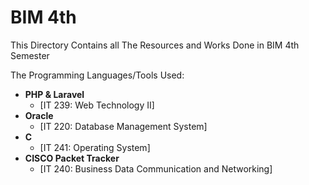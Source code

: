 # BIM 4th

This Directory Contains all The Resources and Works Done in BIM 4th Semester

The Programming Languages/Tools Used:

- **PHP & Laravel**
  - [IT 239: Web Technology II]
    <br>
- **Oracle**
  - [IT 220: Database Management System]
    <br>
- **C**
  - [IT 241: Operating System]
    <br>
- **CISCO Packet Tracker**
  - [IT 240: Business Data Communication and Networking]
